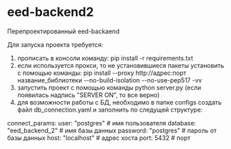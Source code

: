 # eed-backend2
Перепроектированный eed-backaend

Для запуска проекта требуется:
1. прописать в консоли команду: pip install -r requirements.txt
2. если используется прокси, то не установившиеся пакеты установить с помощью команды: pip install --proxy http://адрес:порт название_библиотеки --no-build-isolation --no-use-pep517 -vv
3. запустить проект с помощью команды python server.py (если появилась надпись "SERVER ON", то все верно)
4. для возможности работы с БД, необходимо в папке configs создать файл db_connection.yaml и заполнить по следущей структуре: 

connect_params: 
  user: "postgres" # имя пользователя 
  database: "eed_backend_2" # имя базы данных 
  password: "postgres" # пароль от базы данных 
  host: "localhost" # адрес хоста 
  port: 5432 # порт